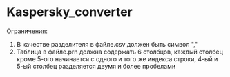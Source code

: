 # Kaspersky_converter
Ограничения:
1. В качестве разделителя в файле.csv должен быть символ ","
2. Таблица в файле.prn должна содержать 6 столбцов, каждый столбец кроме 5-ого начинается с одного и того же индекса строки, 4-ый и 5-ый столбец разделяется двумя и более пробелами
